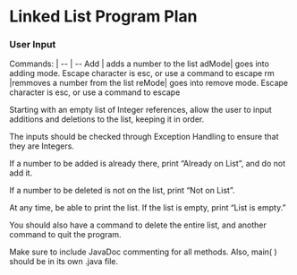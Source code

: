 # Linked List Program Plan

### User Input

Commands: |
-- | --
Add <number>| adds a number to the list
adMode| goes into adding mode. Escape character is esc, or use a command to escape
rm <number>|remmoves a number from the list
reMode| goes into remove mode. Escape character is esc, or use a command to escape
  
Starting with an empty list of Integer references, allow the user to input additions and deletions to the list, keeping it in order.

The inputs should be checked through Exception Handling to ensure that they are Integers.

If a number to be added is already there, print “Already on List”, and do not add it.

If a number to be deleted is not on the list, print “Not on List”.

At any time, be able to print the list. If the list is empty, print “List is empty.”

You should also have a command to delete the entire list, and another command to quit the program.

Make sure to include JavaDoc commenting for all methods. Also, main( ) should be in its own .java file.

